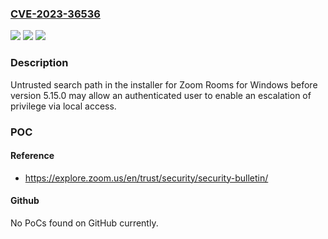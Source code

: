 ### [CVE-2023-36536](https://cve.mitre.org/cgi-bin/cvename.cgi?name=CVE-2023-36536)
![](https://img.shields.io/static/v1?label=Product&message=Zoom%20Rooms%20for%20Windows&color=blue)
![](https://img.shields.io/static/v1?label=Version&message=%3D%20before%205.15.0%20&color=brighgreen)
![](https://img.shields.io/static/v1?label=Vulnerability&message=CWE-426%20Untrusted%20Search%20Path&color=brighgreen)

### Description

 Untrusted search path in the installer for Zoom Rooms for Windows before version 5.15.0 may allow an authenticated user to enable an escalation of privilege via local access.

### POC

#### Reference
- https://explore.zoom.us/en/trust/security/security-bulletin/

#### Github
No PoCs found on GitHub currently.

